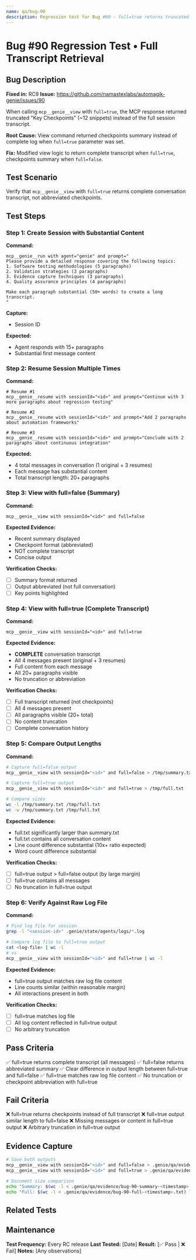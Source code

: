```yaml
---
name: qa/bug-90
description: Regression test for Bug #90 - full=true returns truncated checkpoints
---
```


# Bug #90 Regression Test • Full Transcript Retrieval

## Bug Description
**Fixed in:** RC9
**Issue:** https://github.com/namastexlabs/automagik-genie/issues/90

When calling `mcp__genie__view` with `full=true`, the MCP response returned truncated "Key Checkpoints" (~12 snippets) instead of the full session transcript.

**Root Cause:** View command returned checkpoints summary instead of complete log when `full=true` parameter was set.

**Fix:** Modified view logic to return complete transcript when `full=true`, checkpoints summary when `full=false`.

## Test Scenario
Verify that `mcp__genie__view` with `full=true` returns complete conversation transcript, not abbreviated checkpoints.

## Test Steps

### Step 1: Create Session with Substantial Content
**Command:**
```
mcp__genie__run with agent="genie" and prompt="
Please provide a detailed response covering the following topics:
1. Software testing methodologies (5 paragraphs)
2. Validation strategies (3 paragraphs)
3. Evidence capture techniques (3 paragraphs)
4. Quality assurance principles (4 paragraphs)

Make each paragraph substantial (50+ words) to create a long transcript.
"
```

**Capture:**
- Session ID

**Expected:**
- Agent responds with 15+ paragraphs
- Substantial first message content

### Step 2: Resume Session Multiple Times
**Command:**
```
# Resume #1
mcp__genie__resume with sessionId="<id>" and prompt="Continue with 3 more paragraphs about regression testing"

# Resume #2
mcp__genie__resume with sessionId="<id>" and prompt="Add 2 paragraphs about automation frameworks"

# Resume #3
mcp__genie__resume with sessionId="<id>" and prompt="Conclude with 2 paragraphs about continuous integration"
```

**Expected:**
- 4 total messages in conversation (1 original + 3 resumes)
- Each message has substantial content
- Total transcript length: 20+ paragraphs

### Step 3: View with full=false (Summary)
**Command:**
```
mcp__genie__view with sessionId="<id>" and full=false
```

**Expected Evidence:**
- Recent summary displayed
- Checkpoint format (abbreviated)
- NOT complete transcript
- Concise output

**Verification Checks:**
- [ ] Summary format returned
- [ ] Output abbreviated (not full conversation)
- [ ] Key points highlighted

### Step 4: View with full=true (Complete Transcript)
**Command:**
```
mcp__genie__view with sessionId="<id>" and full=true
```

**Expected Evidence:**
- **COMPLETE** conversation transcript
- All 4 messages present (original + 3 resumes)
- Full content from each message
- All 20+ paragraphs visible
- No truncation or abbreviation

**Verification Checks:**
- [ ] Full transcript returned (not checkpoints)
- [ ] All 4 messages present
- [ ] All paragraphs visible (20+ total)
- [ ] No content truncation
- [ ] Complete conversation history

### Step 5: Compare Output Lengths
**Command:**
```bash
# Capture full=false output
mcp__genie__view with sessionId="<id>" and full=false > /tmp/summary.txt

# Capture full=true output
mcp__genie__view with sessionId="<id>" and full=true > /tmp/full.txt

# Compare sizes
wc -l /tmp/summary.txt /tmp/full.txt
wc -w /tmp/summary.txt /tmp/full.txt
```

**Expected Evidence:**
- full.txt significantly larger than summary.txt
- full.txt contains all conversation content
- Line count difference substantial (10x+ ratio expected)
- Word count difference substantial

**Verification Checks:**
- [ ] full=true output > full=false output (by large margin)
- [ ] full=true contains all messages
- [ ] No truncation in full=true output

### Step 6: Verify Against Raw Log File
**Command:**
```bash
# Find log file for session
grep -l "<session-id>" .genie/state/agents/logs/*.log

# Compare log file to full=true output
cat <log-file> | wc -l
# vs
mcp__genie__view with sessionId="<id>" and full=true | wc -l
```

**Expected Evidence:**
- full=true output matches raw log file content
- Line counts similar (within reasonable margin)
- All interactions present in both

**Verification Checks:**
- [ ] full=true matches log file
- [ ] All log content reflected in full=true output
- [ ] No arbitrary truncation

## Pass Criteria
✅ full=true returns complete transcript (all messages)
✅ full=false returns abbreviated summary
✅ Clear difference in output length between full=true and full=false
✅ full=true matches raw log file content
✅ No truncation or checkpoint abbreviation with full=true

## Fail Criteria
❌ full=true returns checkpoints instead of full transcript
❌ full=true output similar length to full=false
❌ Missing messages or content in full=true output
❌ Arbitrary truncation in full=true output

## Evidence Capture
```bash
# Save both outputs
mcp__genie__view with sessionId="<id>" and full=false > .genie/qa/evidence/bug-90-summary-<timestamp>.txt
mcp__genie__view with sessionId="<id>" and full=true > .genie/qa/evidence/bug-90-full-<timestamp>.txt

# Document size comparison
echo "Summary: $(wc -l < .genie/qa/evidence/bug-90-summary-<timestamp>.txt) lines"
echo "Full: $(wc -l < .genie/qa/evidence/bug-90-full-<timestamp>.txt) lines"
```

## Related Tests
## Maintenance
**Test Frequency:** Every RC release
**Last Tested:** [Date]
**Result:** [✅ Pass | ❌ Fail]
**Notes:** [Any observations]
